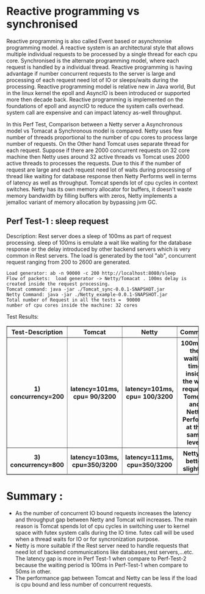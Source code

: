 # Reactive programming vs synchronised 
Reactive programming is also called Event based or asynchronise programming model. A reactive system is an architectural style that allows multiple individual requests to be processed by a single thread for each cpu core.  Synchronised is the alternate  programming model, where each request is handled by a individual thread.  Reactive programming is having advantage if number concurrent requests to the server is large and processing of each request need lot of IO or sleeps/waits during the processing. Reactive programming model is relative new in Java world, But in the linux kernel the epoll and AsyncIO is been introduced or supported more then decade back. Reactive programming is implemented on the foundations of epoll and asyncIO to reduce the system calls overhead. system call are expensive and can impact latency as-well throughput. 

In this Perf Test, Comparison between a Netty server a Asynchronous model vs Tomacat  a Synchronous model is compared.  Netty uses few number of threads proportional to the number of cpu cores  to process large number of requests. On the Other hand Tomcat uses separate thread for each request. Suppose if there are 2000 concurrent requests on 32 core machine  then Netty uses around 32 active threads vs Tomcat uses 2000 active threads to processes the requests. Due to this if the number  of request are large and each request need lot of waits during processing of thread like waiting for database response then Netty Performs well in terms of latency as well as throughput. Tomcat spends lot of cpu cycles in context switches. Netty has its own memory allocator for buffers, it doesn't waste memory bandwidth by filling buffers with zeros, Netty implements a jemalloc variant of memory allocation by bypassing jvm GC. 


## Perf Test-1 :   sleep request

Description: Rest server does a sleep of 100ms as part of request processing. sleep of 100ms is emulate a wait like waiting for the database response or the delay introduced by other backend servers which is very common in Rest servers. The load is generated by the tool "ab", concurrent request ranging from 200 to 2600 are generated. 

```
Load generator: ab -n 90000 -c 200 http://localhost:8080/sleep
Flow of packets:  load generator -> Netty/Tomacat . 100ms delay is created inside the request processing.
Tomcat command: java -jar ./Tomcat_sync-0.0.1-SNAPSHOT.jar
Netty Command: java -jar ./Netty_example-0.0.1-SNAPSHOT.jar 
Total number of Request in all the tests =  90000
number of cpu cores inside the machine: 32 cores
```

Test Results:

<table border=1>
<thead>
<tr>
<th>Test-Description</th>
<th>Tomcat</th>
<th>Netty</th>
<th> Comment </th>
</tr>
<tr>
<th>1) concurrency=200 </th>
<th>latency=101ms, cpu= 90/3200 </th>
<th>latency=101ms, cpu= 100/3200</th>
<th>100ms is the waiting time inside the web request. Tomcat and Netty Perform at the same level.  </th>
</tr>
<tr>
<th>3) concurrency=800 </th>
<th>latency=103ms, cpu=350/3200 </th>
<th>latency=111ms, cpu=350/3200 </th>
<th>Netty is better slightly.</th>
</tr>

</tbody></table>


# Summary :

 -  As the number of concurrent IO bound requests increases the latency and throughput gap between Netty and Tomcat will increases. The main reason is Tomcat spends lot of cpu cycles in switching user to kernel space with futex system calls during the IO time. futex call will be used when a thread waits for IO or for syncronization purpose.
 -  Netty is more suitable if the Rest server need to handle requests that need lot of backend communications like databases,rest servers,...etc.  The latency gap is more in Perf Test-1 when compare to Perf-Test-2 because the waiting period is 100ms in Perf-Test-1 when compare to 50ms in other. 
 - The performance gap between Tomcat and Netty can be less if the load is cpu bound and less number of concurrent requests.  

 
